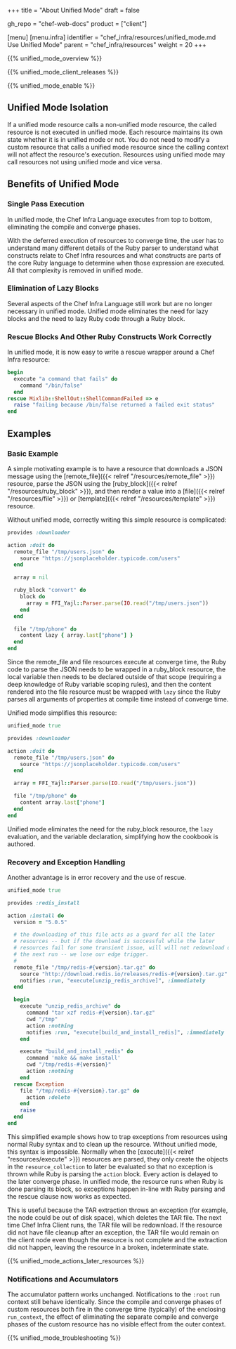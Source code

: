 +++
title = "About Unified Mode"
draft = false

gh_repo = "chef-web-docs"
product = ["client"]

[menu]
  [menu.infra]
    identifier = "chef_infra/resources/unified_mode.md Use Unified Mode"
    parent = "chef_infra/resources"
    weight = 20
+++

{{% unified_mode_overview %}}

{{% unified_mode_client_releases %}}

{{% unified_mode_enable %}}

## Unified Mode Isolation

If a unified mode resource calls a non-unified mode resource, the called resource is not executed in unified mode. Each resource maintains its own state whether it is in unified mode or not. You do not need to modify a custom resource that calls a unified mode resource since the calling context will not affect the resource's execution. Resources using unified mode may call resources not using unified mode and vice versa.

## Benefits of Unified Mode

### Single Pass Execution

In unified mode, the Chef Infra Language executes from top to bottom, eliminating the compile and converge phases.

With the deferred execution of resources to converge time, the user has to understand many different details of the Ruby parser to understand what constructs relate to Chef Infra resources and what constructs are parts of the core Ruby language to determine when those expression are executed. All that complexity is removed in unified mode.

### Elimination of Lazy Blocks

Several aspects of the Chef Infra Language still work but are no longer necessary in unified mode. Unified mode eliminates the need for lazy blocks and the need to lazy Ruby code through a Ruby block.

### Rescue Blocks And Other Ruby Constructs Work Correctly

In unified mode, it is now easy to write a rescue wrapper around a Chef Infra resource:

```ruby
begin
  execute "a command that fails" do
    command "/bin/false"
  end
rescue Mixlib::ShellOut::ShellCommandFailed => e
  raise "failing because /bin/false returned a failed exit status"
end
```

## Examples

### Basic Example

A simple motivating example is to have a resource that downloads a JSON message using the [remote_file]({{< relref "/resources/remote_file" >}}) resource, parse the JSON using the [ruby_block]({{< relref "/resources/ruby_block" >}}), and then render a value into a [file]({{< relref "/resources/file" >}}) or [template]({{< relref "/resources/template" >}}) resource.

Without unified mode, correctly writing this simple resource is complicated:

```ruby
provides :downloader

action :doit do
  remote_file "/tmp/users.json" do
    source "https://jsonplaceholder.typicode.com/users"
  end

  array = nil

  ruby_block "convert" do
    block do
      array = FFI_Yajl::Parser.parse(IO.read("/tmp/users.json"))
    end
  end

  file "/tmp/phone" do
    content lazy { array.last["phone"] }
  end
end
```

Since the remote_file and file resources execute at converge time, the Ruby code to parse the JSON needs to be wrapped in a ruby_block resource, the local variable then needs to be declared outside of that scope (requiring a deep knowledge of Ruby variable scoping rules), and then the content rendered into the file resource must be wrapped with `lazy` since the Ruby parses all arguments of properties at compile time instead of converge time.

Unified mode simplifies this resource:

```ruby
unified_mode true

provides :downloader

action :doit do
  remote_file "/tmp/users.json" do
    source "https://jsonplaceholder.typicode.com/users"
  end

  array = FFI_Yajl::Parser.parse(IO.read("/tmp/users.json"))

  file "/tmp/phone" do
    content array.last["phone"]
  end
end
```

Unified mode eliminates the need for the ruby_block resource, the `lazy` evaluation, and the variable declaration, simplifying how the cookbook is authored.

### Recovery and Exception Handling

Another advantage is in error recovery and the use of rescue.

```ruby
unified_mode true

provides :redis_install

action :install do
  version = "5.0.5"

  # the downloading of this file acts as a guard for all the later
  # resources -- but if the download is successful while the later
  # resources fail for some transient issue, will will not redownload on
  # the next run -- we lose our edge trigger.
  #
  remote_file "/tmp/redis-#{version}.tar.gz" do
    source "http://download.redis.io/releases/redis-#{version}.tar.gz"
    notifies :run, "execute[unzip_redis_archive]", :immediately
  end

  begin
    execute "unzip_redis_archive" do
      command "tar xzf redis-#{version}.tar.gz"
      cwd "/tmp"
      action :nothing
      notifies :run, "execute[build_and_install_redis]", :immediately
    end

    execute "build_and_install_redis" do
      command 'make && make install'
      cwd "/tmp/redis-#{version}"
      action :nothing
    end
  rescue Exception
    file "/tmp/redis-#{version}.tar.gz" do
      action :delete
    end
    raise
  end
end
```

This simplified example shows how to trap exceptions from resources using normal Ruby syntax and to clean up the resource. Without unified mode, this syntax is impossible. Normally when the [execute]({{< relref "resources/execute" >}}) resources are parsed, they only create the objects in the `resource_collection` to later be evaluated so that no exception is thrown while Ruby is parsing the `action` block. Every action is delayed to the later converge phase. In unified mode, the resource runs when Ruby is done parsing its block, so exceptions happen in-line with Ruby parsing and the rescue clause now works as expected.

This is useful because the TAR extraction throws an exception (for example, the node could be out of disk space), which deletes the TAR file. The next time Chef Infra Client runs, the TAR file will be redownload. If the resource did not have file cleanup after an exception, the TAR file would remain on the client node even though the resource is not complete and the extraction did not happen, leaving the resource in a broken, indeterminate state.

{{% unified_mode_actions_later_resources %}}

### Notifications and Accumulators

The accumulator pattern works unchanged. Notifications to the `:root` run context still behave identically. Since the compile and converge phases of custom resources both fire in the converge time (typically) of the enclosing `run_context`, the effect of eliminating the separate compile and converge phases of the custom resource has no visible effect from the outer context.

{{% unified_mode_troubleshooting %}}
